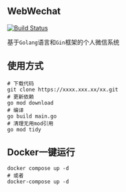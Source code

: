 ## WebWechat

[![Build Status](https://drone.tk/api/badges/wechat/web-wechat/status.svg)](https://drone.tk/wechat/web-wechat)

基于`Golang`语言和`Gin`框架的个人微信系统

## 使用方式

```shell
# 下载代码
git clone https://xxxx.xxx.xx/xx.git
# 更新依赖
go mod download
# 编译
go build main.go
# 清理无用mod引用
go mod tidy
```

## Docker一键运行
```shell
docker compose up -d
# 或者
docker-compose up -d
```